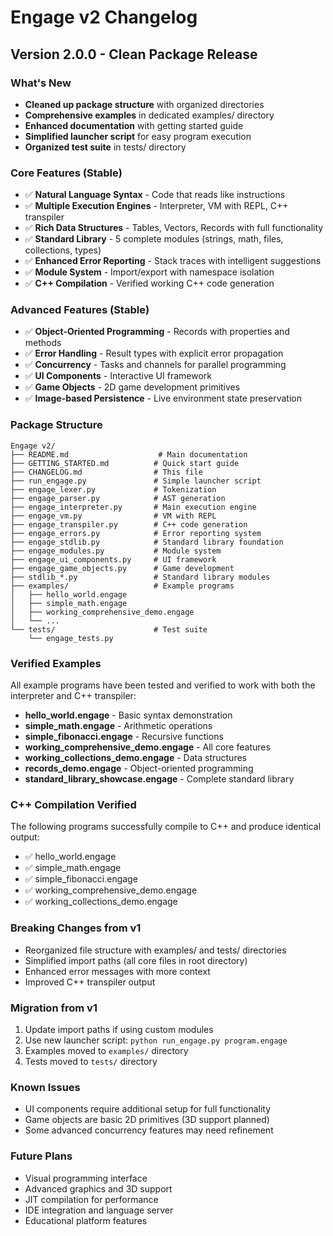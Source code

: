 # Engage v2 Changelog

## Version 2.0.0 - Clean Package Release

### What's New
- **Cleaned up package structure** with organized directories
- **Comprehensive examples** in dedicated examples/ directory
- **Enhanced documentation** with getting started guide
- **Simplified launcher script** for easy program execution
- **Organized test suite** in tests/ directory

### Core Features (Stable)
- ✅ **Natural Language Syntax** - Code that reads like instructions
- ✅ **Multiple Execution Engines** - Interpreter, VM with REPL, C++ transpiler
- ✅ **Rich Data Structures** - Tables, Vectors, Records with full functionality
- ✅ **Standard Library** - 5 complete modules (strings, math, files, collections, types)
- ✅ **Enhanced Error Reporting** - Stack traces with intelligent suggestions
- ✅ **Module System** - Import/export with namespace isolation
- ✅ **C++ Compilation** - Verified working C++ code generation

### Advanced Features (Stable)
- ✅ **Object-Oriented Programming** - Records with properties and methods
- ✅ **Error Handling** - Result types with explicit error propagation
- ✅ **Concurrency** - Tasks and channels for parallel programming
- ✅ **UI Components** - Interactive UI framework
- ✅ **Game Objects** - 2D game development primitives
- ✅ **Image-based Persistence** - Live environment state preservation

### Package Structure
```
Engage v2/
├── README.md                    # Main documentation
├── GETTING_STARTED.md          # Quick start guide
├── CHANGELOG.md                # This file
├── run_engage.py               # Simple launcher script
├── engage_lexer.py             # Tokenization
├── engage_parser.py            # AST generation
├── engage_interpreter.py       # Main execution engine
├── engage_vm.py                # VM with REPL
├── engage_transpiler.py        # C++ code generation
├── engage_errors.py            # Error reporting system
├── engage_stdlib.py            # Standard library foundation
├── engage_modules.py           # Module system
├── engage_ui_components.py     # UI framework
├── engage_game_objects.py      # Game development
├── stdlib_*.py                 # Standard library modules
├── examples/                   # Example programs
│   ├── hello_world.engage
│   ├── simple_math.engage
│   ├── working_comprehensive_demo.engage
│   └── ...
└── tests/                      # Test suite
    └── engage_tests.py
```

### Verified Examples
All example programs have been tested and verified to work with both the interpreter and C++ transpiler:

- **hello_world.engage** - Basic syntax demonstration
- **simple_math.engage** - Arithmetic operations
- **simple_fibonacci.engage** - Recursive functions
- **working_comprehensive_demo.engage** - All core features
- **working_collections_demo.engage** - Data structures
- **records_demo.engage** - Object-oriented programming
- **standard_library_showcase.engage** - Complete standard library

### C++ Compilation Verified
The following programs successfully compile to C++ and produce identical output:
- ✅ hello_world.engage
- ✅ simple_math.engage  
- ✅ simple_fibonacci.engage
- ✅ working_comprehensive_demo.engage
- ✅ working_collections_demo.engage

### Breaking Changes from v1
- Reorganized file structure with examples/ and tests/ directories
- Simplified import paths (all core files in root directory)
- Enhanced error messages with more context
- Improved C++ transpiler output

### Migration from v1
1. Update import paths if using custom modules
2. Use new launcher script: `python run_engage.py program.engage`
3. Examples moved to `examples/` directory
4. Tests moved to `tests/` directory

### Known Issues
- UI components require additional setup for full functionality
- Game objects are basic 2D primitives (3D support planned)
- Some advanced concurrency features may need refinement

### Future Plans
- Visual programming interface
- Advanced graphics and 3D support
- JIT compilation for performance
- IDE integration and language server
- Educational platform features